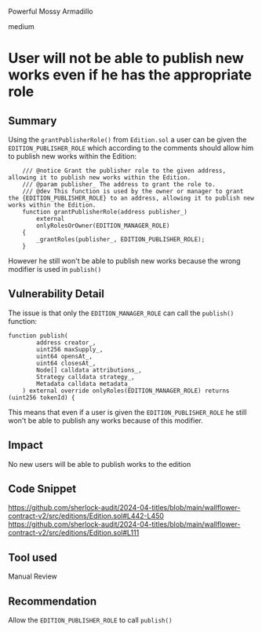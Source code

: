 Powerful Mossy Armadillo

medium

# User will not be able to publish new works even if he has the appropriate role

## Summary
Using the `grantPublisherRole()` from `Edition.sol` a user can be given the `EDITION_PUBLISHER_ROLE` which according to the comments should allow him to publish new works within the Edition:
```solidity
    /// @notice Grant the publisher role to the given address, allowing it to publish new works within the Edition.
    /// @param publisher_ The address to grant the role to.
    /// @dev This function is used by the owner or manager to grant the {EDITION_PUBLISHER_ROLE} to an address, allowing it to publish new works within the Edition.
    function grantPublisherRole(address publisher_)
        external
        onlyRolesOrOwner(EDITION_MANAGER_ROLE)
    {
        _grantRoles(publisher_, EDITION_PUBLISHER_ROLE);
    }
```
However he still won't be able to publish new works because the wrong modifier is used in `publish()`

## Vulnerability Detail
The issue is that only the `EDITION_MANAGER_ROLE` can call the `publish()` function:
```solidity
function publish(
        address creator_,
        uint256 maxSupply_,
        uint64 opensAt_,
        uint64 closesAt_,
        Node[] calldata attributions_,
        Strategy calldata strategy_,
        Metadata calldata metadata_
    ) external override onlyRoles(EDITION_MANAGER_ROLE) returns (uint256 tokenId) {
```
This means that even if a user is given the `EDITION_PUBLISHER_ROLE` he still won't be able to publish any works because of this modifier.

## Impact
No new users will be able to publish works to the edition

## Code Snippet
https://github.com/sherlock-audit/2024-04-titles/blob/main/wallflower-contract-v2/src/editions/Edition.sol#L442-L450
https://github.com/sherlock-audit/2024-04-titles/blob/main/wallflower-contract-v2/src/editions/Edition.sol#L111

## Tool used

Manual Review

## Recommendation
Allow the `EDITION_PUBLISHER_ROLE` to call `publish()`

